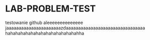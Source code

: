 # LAB-PROBLEM-TEST
testowanie github 
aleeeeeeeeeeeeee jaaaaaaaaaaaaaaaaaaaaaazdaaaaaaaaaaaaaaaaaaaaaaaaaaaaaaaa hahahahahahahahahahahahahahahha
